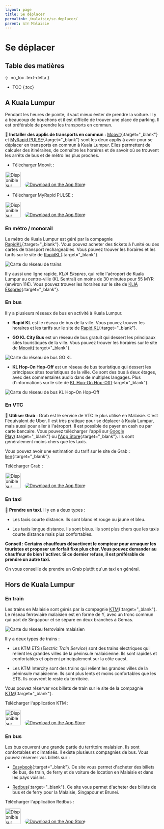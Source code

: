 ```yaml
---
layout: page
title: Se déplacer
permalink: /malaisie/se-deplacer/
parent: 🇲🇾 Malaisie
---
```


# Se déplacer

## Table des matières
{: .no_toc .text-delta }

- TOC
{:toc}

## A Kuala Lumpur

Pendant les heures de pointe, il vaut mieux éviter de prendre la voiture. Il y a beaucoup de bouchons et il est difficile de trouver une place de parking. Il est préférable de prendre les transports en commun.

🚌 **Installer des applis de transports en commun** : [Moovit](https://moovitapp.com/){:target="_blank"} et [MyRapid PULSE](https://myrapid.com.my/pulse/mobile-app/){:target="_blank"} sont les deux applis à avoir pour se déplacer en transports en commun à Kuala Lumpur. Elles permettent de calculer des itinéraires, de connaître les horaires et de savoir où se trouvent les arrêts de bus et de métro les plus proches.

- Télécharger Moovit :

<div>
    <a href='https://play.google.com/store/apps/details?id=com.tranzmate&hl=fr&gl=US&pcampaignid=pcampaignidMKT-Other-global-all-co-prtnr-py-PartBadge-Mar2515-1'><img alt='Disponible sur Google Play' src='https://play.google.com/intl/en_us/badges/static/images/badges/fr_badge_web_generic.png' style='height: 50px; margin-right: 10px;'/></a>
    <a href="https://apps.apple.com/us/app/moovit-all-transit-options/id498477945?itsct=apps_box_badge&amp;itscg=30200" style="display: inline-block; overflow: hidden; border-radius: 13px;"><img src="https://tools.applemediaservices.com/api/badges/download-on-the-app-store/black/fr-fr?size=250x83&amp;releaseDate=1330387200" alt="Download on the App Store" style="border-radius: 13px;"></a>
</div>

- Télécharger MyRapid PULSE :

<div>
    <a href='https://play.google.com/store/apps/details?id=com.prasarana.pulse&pcampaignid=pcampaignidMKT-Other-global-all-co-prtnr-py-PartBadge-Mar2515-1'><img alt='Disponible sur Google Play' src='https://play.google.com/intl/en_us/badges/static/images/badges/fr_badge_web_generic.png' style='height: 50px; margin-right: 10px;'/></a>
    <a href="https://apps.apple.com/us/app/myrapid-pulse/id1545938705?itsct=apps_box_badge&amp;itscg=30200" style="display: inline-block; overflow: hidden; border-radius: 13px;"><img src="https://tools.applemediaservices.com/api/badges/download-on-the-app-store/black/fr-fr?size=250x83&amp;releaseDate=1667174400" alt="Download on the App Store" style="border-radius: 13px;"></a>
</div>

### En métro / monorail

Le métro de Kuala Lumpur est géré par la compagnie [RapidKL](https://www.myrapid.com.my/){:target="_blank"}. Vous pouvez acheter des tickets à l'unité ou des cartes de transport rechargeables. Vous pouvez trouver les horaires et les tarifs sur le site de [RapidKL](https://www.myrapid.com.my/){:target="_blank"}.

![Carte du réseau de trains](/assets/images/malaisie/KL-carte-transports.webp)

Il y aussi une ligne rapide, *KLIA Ekspres*, qui relie l'aéroport de Kuala Lumpur au centre-ville (KL Sentral) en moins de 30 minutes pour 55 MYR (environ 11€). Vous pouvez trouver les horaires sur le site de [KLIA Ekspres](https://www.kliaekspres.com/){:target="_blank"}.

### En bus

Il y a plusieurs réseaux de bus en activité à Kuala Lumpur. 

- **Rapid KL** est le réseau de bus de la ville. Vous pouvez trouver les horaires et les tarifs sur le site de [Rapid KL](https://www.myrapid.com.my/){:target="_blank"}.

- **GO KL City Bus** est un réseau de bus gratuit qui dessert les principaux sites touristiques de la ville. Vous pouvez trouver les horaires sur le site de [Moovit](https://moovitapp.com/index/en/public_transit-lines-Kuala_Lumpur-1082-856288){:target="_blank"}.

![Carte du réseau de bus GO KL](/assets/images/malaisie/gokl-map.webp)

- **KL Hop-On Hop-Off** est un réseau de bus touristique qui dessert les principaux sites touristiques de la ville. Ce sont des bus à deux étages, avec des commentaires audio dans de multiples langages. Plus d'informations sur le site de [KL Hop-On Hop-Off](https://myhoponhopoff.com/kl/){:target="_blank"}.

![Carte du réseau de bus KL Hop-On Hop-Off](/assets/images/malaisie/kl-hop-on-hop-off.png)


### En VTC

🚗 **Utiliser Grab** : Grab est le service de VTC le plus utilisé en Malaisie. C'est l'équivalent de Uber. Il est très pratique pour se déplacer à Kuala Lumpur, mais aussi pour aller à l'aéroport. Il est possible de payer en cash ou par carte bancaire. Vous pouvez télécharger l'appli sur [Google Play](https://play.google.com/store/apps/details?id=com.grabtaxi.passenger&hl=fr&gl=US){:target="_blank"} ou [l'App Store](https://apps.apple.com/fr/app/grab-app/id647268330){:target="_blank"}. Ils sont généralement moins chers que les taxis.                                  

Vous pouvez avoir une estimation du tarif sur le site de Grab : [lien](https://www.grab.com/my/fare-check/){:target="_blank"}.

Télécharger Grab : 

<div>
    <a href='https://play.google.com/store/apps/details?id=com.grabtaxi.passenger&hl=fr&gl=US&pcampaignid=pcampaignidMKT-Other-global-all-co-prtnr-py-PartBadge-Mar2515-1'><img alt='Disponible sur Google Play' src='https://play.google.com/intl/en_us/badges/static/images/badges/fr_badge_web_generic.png' style='height: 50px; margin-right: 10px;'/></a>
    <a href="https://apps.apple.com/us/app/grab-taxi-ride-food-delivery/id647268330?itsct=apps_box_badge&amp;itscg=30200" style="display: inline-block; overflow: hidden; border-radius: 13px;"><img src="https://tools.applemediaservices.com/api/badges/download-on-the-app-store/black/fr-fr?size=250x83&amp;releaseDate=1368576000" alt="Download on the App Store" style="border-radius: 13px;"></a>
</div>

### En taxi

🚕 **Prendre un taxi**. Il y en a deux types :

- Les taxis courte distance. Ils sont blanc et rouge ou jaune et bleu.

- Les taxis longue distance. Ils sont bleus. Ils sont plus chers que les taxis courte distance mais plus confortables.

**Conseil : Certains chauffeurs désactivent le compteur pour arnaquer les touristes et proposer un forfait fixe plus cher. Vous pouvez demander au chauffeur de bien l'activer. Si ce dernier refuse, il est préférable de prendre un autre taxi.**

On vous conseille de prendre un Grab plutôt qu'un taxi en général.

## Hors de Kuala Lumpur

### En train

Les trains en Malaisie sont gérés par la compagnie [KTM](https://www.ktmb.com.my/){:target="_blank"}. Le réseau ferroviaire malaisien est en forme de Y, avec un tronc commun qui part de Singapour et se sépare en deux branches à Gemas.

![Carte du réseau ferroviaire malaisien](/assets/images/malaisie/malaysia-rail-map.png)

Il y a deux types de trains :

- Les KTM ETS (*Electric Train Service*) sont des trains électriques qui relient les grandes villes de la péninsule malaisienne. Ils sont rapides et confortables et opèrent principalement sur la côte ouest.

- Les KTM Intercity sont des trains qui relient les grandes villes de la péninsule malaisienne. Ils sont plus lents et moins confortables que les ETS. Ils couvrent le reste du territoire.

Vous pouvez réserver vos billets de train sur le site de la compagnie [KTM](https://www.ktmb.com.my/){:target="_blank"}.

Télécharger l'application KTM :

<div>
    <a href='https://play.google.com/store/apps/details?id=com.ktmb.user.mobile&hl=fr&gl=US&pcampaignid=pcampaignidMKT-Other-global-all-co-prtnr-py-PartBadge-Mar2515-1'><img alt='Disponible sur Google Play' src='https://play.google.com/intl/en_us/badges/static/images/badges/fr_badge_web_generic.png' style='height: 50px; margin-right: 10px;'/></a>
    <a href="https://apps.apple.com/fr/app/ktmb-mobile/id1527902857?itsct=apps_box_badge&amp;itscg=30200" style="display: inline-block; overflow: hidden; border-radius: 13px;"><img src="https://tools.applemediaservices.com/api/badges/download-on-the-app-store/black/fr-fr?size=250x83&amp;releaseDate=1556899200" alt="Download on the App Store" style="border-radius: 13px;"></a>
</div>

### En bus

Les bus couvrent une grande partie du territoire malaisien. Ils sont confortables et climatisés. Il existe plusieurs compagnies de bus. Vous pouvez réserver vos billets sur :

- [Easybook](https://www.easybook.com/){:target="_blank"}. Ce site vous permet d'acheter des billets de bus, de train, de ferry et de voiture de location en Malaisie et dans les pays voisins.

- [Redbus](https://www.redbus.my/){:target="_blank"}. Ce site vous permet d'acheter des billets de bus et de ferry pour la Malaisie, Singapour et Brunei.

Télécharger l'application Redbus :

<div>
    <a href='https://play.google.com/store/apps/details?id=in.redbus.android&hl=fr&gl=US&pcampaignid=pcampaignidMKT-Other-global-all-co-prtnr-py-PartBadge-Mar2515-1'><img alt='Disponible sur Google Play' src='https://play.google.com/intl/en_us/badges/static/images/badges/fr_badge_web_generic.png' style='height: 50px; margin-right: 10px;'/></a>
    <a href="https://apps.apple.com/fr/app/ktmb-mobile/id1527902857?itsct=apps_box_badge&amp;itscg=30200" style="display: inline-block; overflow: hidden; border-radius: 13px;"><img src="https://tools.applemediaservices.com/api/badges/download-on-the-app-store/black/fr-fr?size=250x83&amp;releaseDate=1556899200" alt="Download on the App Store" style="border-radius: 13px;"></a>
</div>



